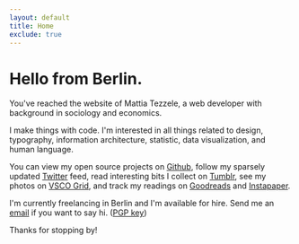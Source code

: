 ```yaml
---
layout: default
title: Home
exclude: true
---
```


# Hello from Berlin.

You've reached the website of Mattia Tezzele, a web developer with background in sociology and economics.

I make things with code. I'm interested in all things related to design, typography, information architecture, statistic, data visualization, and human language.

You can view my open source projects on [Github](http://github.com/mrzool), follow my sparsely updated [Twitter](http://twitter.com/mrzool_) feed, read interesting bits I collect on [Tumblr](http://zoolnotes.tumblr.com), see my photos on [VSCO Grid](https://mrzool.vsco.co/), and track my readings on [Goodreads](http://www.goodreads.com/mrzool) and [Instapaper](https://www.instapaper.com/p/__zool).

I'm currently freelancing in Berlin and I'm available for hire. Send me an [email](mailto:info@mrzool.cc) if you want to say hi. ([PGP key](https://keybase.io/zool))

Thanks for stopping by!

